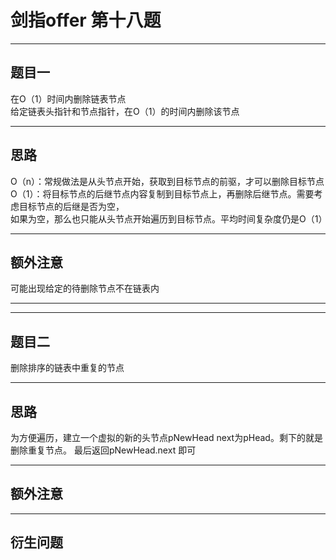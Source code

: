 # 剑指offer 第十八题 
***
## 题目一
在O（1）时间内删除链表节点<br>
给定链表头指针和节点指针，在O（1）的时间内删除该节点<br>
***
## 思路
O（n）：常规做法是从头节点开始，获取到目标节点的前驱，才可以删除目标节点<br>
O（1）：将目标节点的后继节点内容复制到目标节点上，再删除后继节点。需要考虑目标节点的后继是否为空，<br>
如果为空，那么也只能从头节点开始遍历到目标节点。平均时间复杂度仍是O（1）
***
## 额外注意 
可能出现给定的待删除节点不在链表内
***
***
## 题目二
删除排序的链表中重复的节点
***
## 思路
为方便遍历，建立一个虚拟的新的头节点pNewHead next为pHead。剩下的就是删除重复节点。
最后返回pNewHead.next 即可
***
## 额外注意 

***
## 衍生问题


